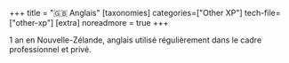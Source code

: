 +++
title = "🇬🇧 Anglais"
[taxonomies]
categories=["Other XP"]
tech-file=["other-xp"]
[extra]
noreadmore = true
+++

1 an en Nouvelle-Zélande, anglais utilisé régulièrement dans le cadre professionnel et privé.
<!-- more -->